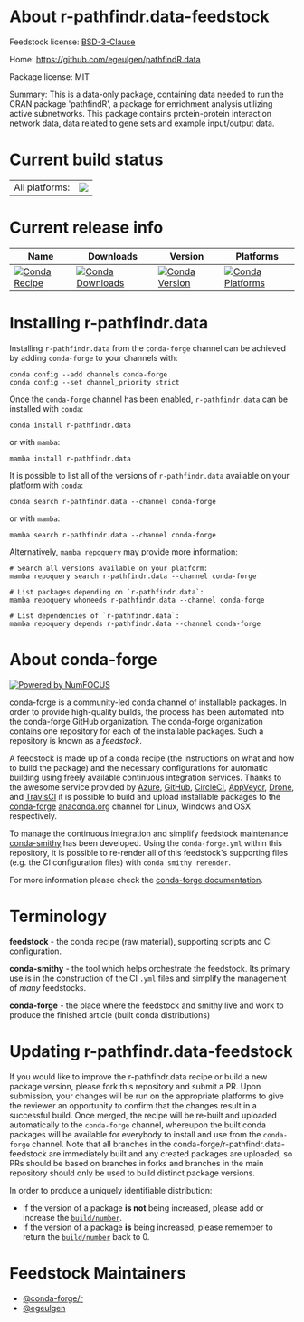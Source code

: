 About r-pathfindr.data-feedstock
================================

Feedstock license: [BSD-3-Clause](https://github.com/conda-forge/r-pathfindr.data-feedstock/blob/main/LICENSE.txt)

Home: https://github.com/egeulgen/pathfindR.data

Package license: MIT

Summary: This is a data-only package, containing data needed to run the CRAN package 'pathfindR', a package for enrichment analysis utilizing active subnetworks. This package contains protein-protein interaction network data, data related to gene sets and example input/output data.

Current build status
====================


<table><tr><td>All platforms:</td>
    <td>
      <a href="https://dev.azure.com/conda-forge/feedstock-builds/_build/latest?definitionId=20128&branchName=main">
        <img src="https://dev.azure.com/conda-forge/feedstock-builds/_apis/build/status/r-pathfindr.data-feedstock?branchName=main">
      </a>
    </td>
  </tr>
</table>

Current release info
====================

| Name | Downloads | Version | Platforms |
| --- | --- | --- | --- |
| [![Conda Recipe](https://img.shields.io/badge/recipe-r--pathfindr.data-green.svg)](https://anaconda.org/conda-forge/r-pathfindr.data) | [![Conda Downloads](https://img.shields.io/conda/dn/conda-forge/r-pathfindr.data.svg)](https://anaconda.org/conda-forge/r-pathfindr.data) | [![Conda Version](https://img.shields.io/conda/vn/conda-forge/r-pathfindr.data.svg)](https://anaconda.org/conda-forge/r-pathfindr.data) | [![Conda Platforms](https://img.shields.io/conda/pn/conda-forge/r-pathfindr.data.svg)](https://anaconda.org/conda-forge/r-pathfindr.data) |

Installing r-pathfindr.data
===========================

Installing `r-pathfindr.data` from the `conda-forge` channel can be achieved by adding `conda-forge` to your channels with:

```
conda config --add channels conda-forge
conda config --set channel_priority strict
```

Once the `conda-forge` channel has been enabled, `r-pathfindr.data` can be installed with `conda`:

```
conda install r-pathfindr.data
```

or with `mamba`:

```
mamba install r-pathfindr.data
```

It is possible to list all of the versions of `r-pathfindr.data` available on your platform with `conda`:

```
conda search r-pathfindr.data --channel conda-forge
```

or with `mamba`:

```
mamba search r-pathfindr.data --channel conda-forge
```

Alternatively, `mamba repoquery` may provide more information:

```
# Search all versions available on your platform:
mamba repoquery search r-pathfindr.data --channel conda-forge

# List packages depending on `r-pathfindr.data`:
mamba repoquery whoneeds r-pathfindr.data --channel conda-forge

# List dependencies of `r-pathfindr.data`:
mamba repoquery depends r-pathfindr.data --channel conda-forge
```


About conda-forge
=================

[![Powered by
NumFOCUS](https://img.shields.io/badge/powered%20by-NumFOCUS-orange.svg?style=flat&colorA=E1523D&colorB=007D8A)](https://numfocus.org)

conda-forge is a community-led conda channel of installable packages.
In order to provide high-quality builds, the process has been automated into the
conda-forge GitHub organization. The conda-forge organization contains one repository
for each of the installable packages. Such a repository is known as a *feedstock*.

A feedstock is made up of a conda recipe (the instructions on what and how to build
the package) and the necessary configurations for automatic building using freely
available continuous integration services. Thanks to the awesome service provided by
[Azure](https://azure.microsoft.com/en-us/services/devops/), [GitHub](https://github.com/),
[CircleCI](https://circleci.com/), [AppVeyor](https://www.appveyor.com/),
[Drone](https://cloud.drone.io/welcome), and [TravisCI](https://travis-ci.com/)
it is possible to build and upload installable packages to the
[conda-forge](https://anaconda.org/conda-forge) [anaconda.org](https://anaconda.org/)
channel for Linux, Windows and OSX respectively.

To manage the continuous integration and simplify feedstock maintenance
[conda-smithy](https://github.com/conda-forge/conda-smithy) has been developed.
Using the ``conda-forge.yml`` within this repository, it is possible to re-render all of
this feedstock's supporting files (e.g. the CI configuration files) with ``conda smithy rerender``.

For more information please check the [conda-forge documentation](https://conda-forge.org/docs/).

Terminology
===========

**feedstock** - the conda recipe (raw material), supporting scripts and CI configuration.

**conda-smithy** - the tool which helps orchestrate the feedstock.
                   Its primary use is in the construction of the CI ``.yml`` files
                   and simplify the management of *many* feedstocks.

**conda-forge** - the place where the feedstock and smithy live and work to
                  produce the finished article (built conda distributions)


Updating r-pathfindr.data-feedstock
===================================

If you would like to improve the r-pathfindr.data recipe or build a new
package version, please fork this repository and submit a PR. Upon submission,
your changes will be run on the appropriate platforms to give the reviewer an
opportunity to confirm that the changes result in a successful build. Once
merged, the recipe will be re-built and uploaded automatically to the
`conda-forge` channel, whereupon the built conda packages will be available for
everybody to install and use from the `conda-forge` channel.
Note that all branches in the conda-forge/r-pathfindr.data-feedstock are
immediately built and any created packages are uploaded, so PRs should be based
on branches in forks and branches in the main repository should only be used to
build distinct package versions.

In order to produce a uniquely identifiable distribution:
 * If the version of a package **is not** being increased, please add or increase
   the [``build/number``](https://docs.conda.io/projects/conda-build/en/latest/resources/define-metadata.html#build-number-and-string).
 * If the version of a package **is** being increased, please remember to return
   the [``build/number``](https://docs.conda.io/projects/conda-build/en/latest/resources/define-metadata.html#build-number-and-string)
   back to 0.

Feedstock Maintainers
=====================

* [@conda-forge/r](https://github.com/conda-forge/r/)
* [@egeulgen](https://github.com/egeulgen/)

